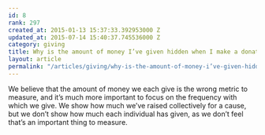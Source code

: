 ```yaml
---
id: 8
rank: 297
created_at: 2015-01-13 15:37:33.392953000 Z
updated_at: 2015-07-14 15:40:37.745536000 Z
category: giving
title: Why is the amount of money I’ve given hidden when I make a donation?
layout: article
permalink: "/articles/giving/why-is-the-amount-of-money-i’ve-given-hidden-when-i-make-a-donation/"
---
```

We believe that the amount of money we each give is the wrong metric to measure, and it’s much more important to focus on the frequency with which we give. We show how much we’ve raised collectively for a cause, but we don’t show how much each individual has given, as we don’t feel that’s an important thing to measure.